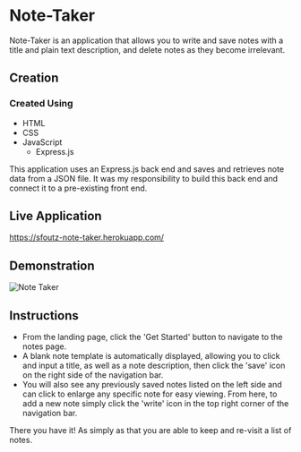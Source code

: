 # Note-Taker #

Note-Taker is an application that allows you to write and save notes with a title and plain text description, and delete notes as they become irrelevant.

## Creation ## 

### Created  Using ###
* HTML
* CSS
* JavaScript
  - Express.js

This application uses an Express.js back end and saves and retrieves note data from a JSON file. It was my responsibility to build this back end and connect it to a pre-existing front end. 


## Live Application ##

https://sfoutz-note-taker.herokuapp.com/

## Demonstration ##

![Note Taker](https://user-images.githubusercontent.com/68661461/95694515-a8ae0c00-0bef-11eb-8f21-b6df0a052333.gif)

## Instructions ##

* From the landing page, click the 'Get Started' button to navigate to the notes page. 
* A blank note template is automatically displayed, allowing you to click and input a title, as well as a note description, then click the 'save' icon on the right side of the navigation bar. 
* You will also see any previously saved notes listed on the left side and can click to enlarge any specific note for easy viewing. From here, to add a new note simply click the 'write' icon in the top right corner of the navigation bar.

There you have it! As simply as that you are able to keep and re-visit a list of notes. 

